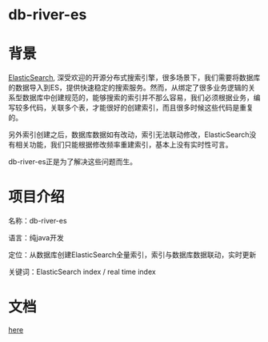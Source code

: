 # db-river-es
<h1>背景</h1>
<p style="font-size: 14px;">  <a href="https://github.com/elastic/elasticsearch">ElasticSearch</a>, 深受欢迎的开源分布式搜索引擎，很多场景下，我们需要将数据库的数据导入到ES，提供快速稳定的搜索服务。然而，从绑定了很多业务逻辑的关系型数据库中创建规范的，能够搜索的索引并不那么容易，我们必须根据业务，编写较多代码，关联多个表，才能很好的创建索引，而且很多时候这些代码是重复的。
<p style="font-size: 14px;">  另外索引创建之后，数据库数据如有改动，索引无法联动修改，ElasticSearch没有相关功能，我们只能根据修改频率重建索引，基本上没有实时性可言。</p>
<p style="font-size: 14px;">  db-river-es正是为了解决这些问题而生。</p>
<h1>项目介绍</h1>
<p style="font-size: 14px;">   名称：db-river-es</p>
<p style="font-size: 14px;">   语言：纯java开发</p>
<p style="font-size: 14px;">   定位：从数据库创建ElasticSearch全量索引，索引与数据库数据联动，实时更新</p>
<p style="font-size: 14px;">   关键词：ElasticSearch index / real time index </p>
<h1>文档</h1>
<p style="font-size: 14px;"> <a href="https://github.com/wxingyl/db-river-elasticsearch/wiki">here</a></p>
